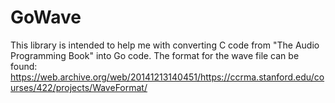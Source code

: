 # GoWave

This library is intended to help me with converting C code from "The Audio Programming Book" into Go
code. The format for the wave file can be found:
https://web.archive.org/web/20141213140451/https://ccrma.stanford.edu/courses/422/projects/WaveFormat/

